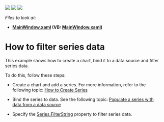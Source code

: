 <!-- default badges list -->
![](https://img.shields.io/endpoint?url=https://codecentral.devexpress.com/api/v1/VersionRange/128569925/18.2.5%2B)
[![](https://img.shields.io/badge/Open_in_DevExpress_Support_Center-FF7200?style=flat-square&logo=DevExpress&logoColor=white)](https://supportcenter.devexpress.com/ticket/details/T339646)
[![](https://img.shields.io/badge/📖_How_to_use_DevExpress_Examples-e9f6fc?style=flat-square)](https://docs.devexpress.com/GeneralInformation/403183)
<!-- default badges end -->
<!-- default file list -->
*Files to look at*:

* **[MainWindow.xaml](./CS/DataFilter/MainWindow.xaml) (VB: [MainWindow.xaml](./VB/DataFilter/MainWindow.xaml))**
<!-- default file list end -->
# How to filter series data 

This example shows how to create a chart, bind it to a data source and filter series data.

To do this, follow these steps:

* Create a chart and add a series. For more information, refer to the following topic: [How to Create Series](https://docs.devexpress.com/WPF/6339/controls-and-libraries/charts-suite/chart-control/chart-elements/series#how-to-create-series)

* Bind the series to data. See the following topic: [Populate a series with data from a data source](https://docs.devexpress.com/WPF/6339/controls-and-libraries/charts-suite/chart-control/chart-elements/series#populate-a-series-with-data-from-a-data-source)

* Specify the [Series.FilterString](https://docs.devexpress.com/WPF/DevExpress.Xpf.Charts.Series.FilterString?p=netframework) property to filter series data.
